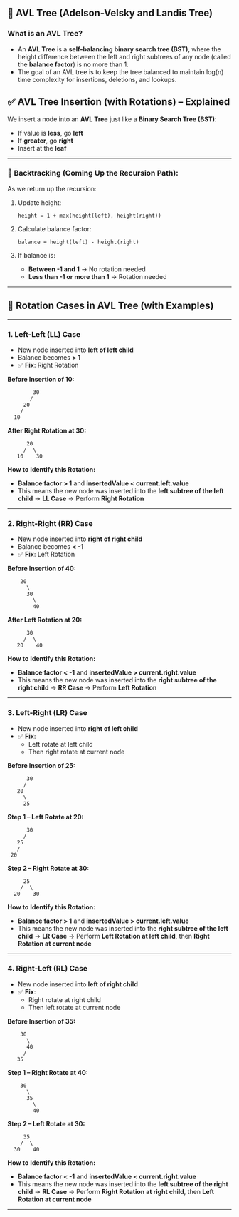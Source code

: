 ## 🌳 **AVL Tree (Adelson-Velsky and Landis Tree)**

### **What is an AVL Tree?**

- An **AVL Tree** is a **self-balancing binary search tree (BST)**, where the height difference between the left and right subtrees of any node (called the **balance factor**) is no more than 1.
- The goal of an AVL tree is to keep the tree balanced to maintain log(n) time complexity for insertions, deletions, and lookups.

## ✅ AVL Tree Insertion (with Rotations) – Explained

We insert a node into an **AVL Tree** just like a **Binary Search Tree (BST)**:

- If value is **less**, go **left**
- If **greater**, go **right**
- Insert at the **leaf**

---

### 🧠 Backtracking (Coming Up the Recursion Path):

As we return up the recursion:

1. Update height:  
   ```  
   height = 1 + max(height(left), height(right))  
   ```

2. Calculate balance factor:  
   ```  
   balance = height(left) - height(right)  
   ```

3. If balance is:
   - **Between -1 and 1** → No rotation needed
   - **Less than -1 or more than 1** → Rotation needed

---

## 🔄 Rotation Cases in AVL Tree (with Examples)

---

### **1. Left-Left (LL) Case**
- New node inserted into **left of left child**
- Balance becomes **> 1**
- ✅ **Fix**: Right Rotation

**Before Insertion of 10:**
```
        30
       /
     20
    /
  10
```

**After Right Rotation at 30:**
```
      20
     /  \
   10    30
```

**How to Identify this Rotation:**
- **Balance factor > 1** and **insertedValue < current.left.value**  
- This means the new node was inserted into the **left subtree of the left child** → **LL Case** → Perform **Right Rotation**

---

### **2. Right-Right (RR) Case**
- New node inserted into **right of right child**
- Balance becomes **< -1**
- ✅ **Fix**: Left Rotation

**Before Insertion of 40:**
```
    20
      \
      30
        \
        40
```

**After Left Rotation at 20:**
```
      30
     /  \
   20    40
```

**How to Identify this Rotation:**
- **Balance factor < -1** and **insertedValue > current.right.value**  
- This means the new node was inserted into the **right subtree of the right child** → **RR Case** → Perform **Left Rotation**

---

### **3. Left-Right (LR) Case**
- New node inserted into **right of left child**
- ✅ **Fix**:
  - Left rotate at left child
  - Then right rotate at current node

**Before Insertion of 25:**
```
      30
     /
   20
     \
     25
```

**Step 1 – Left Rotate at 20:**
```
      30
     /
   25
   /
 20
```

**Step 2 – Right Rotate at 30:**
```
     25
    /  \
  20    30
```

**How to Identify this Rotation:**
- **Balance factor > 1** and **insertedValue > current.left.value**  
- This means the new node was inserted into the **right subtree of the left child** → **LR Case** → Perform **Left Rotation at left child**, then **Right Rotation at current node**

---

### **4. Right-Left (RL) Case**
- New node inserted into **left of right child**
- ✅ **Fix**:
  - Right rotate at right child
  - Then left rotate at current node

**Before Insertion of 35:**
```
    30
      \
      40
     /
   35
```

**Step 1 – Right Rotate at 40:**
```
    30
      \
      35
        \
        40
```

**Step 2 – Left Rotate at 30:**
```
     35
    /  \
  30    40
```

**How to Identify this Rotation:**
- **Balance factor < -1** and **insertedValue < current.right.value**  
- This means the new node was inserted into the **left subtree of the right child** → **RL Case** → Perform **Right Rotation at right child**, then **Left Rotation at current node**

---






